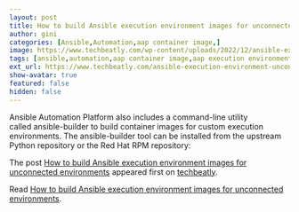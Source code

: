 ```yaml
---
layout: post
title: How to build Ansible execution environment images for unconnected environments
author: gini
categories: [Ansible,Automation,aap container image,]
image: https://www.techbeatly.com/wp-content/uploads/2022/12/ansible-execution-environment-unconnected-1024x576.png
tags: [ansible,automation,aap container image,aap execution environment,ansible automation platofrm,ansible container images for execution environment,ansible execution environment,execution environment containers,how to build ansible execution environment images for unconnected environments,how to create execution environment,podman build execution environment,]
ext_url: https://www.techbeatly.com/ansible-execution-environment-unconnected/
show-avatar: true
featured: false
hidden: false
---
```


<p>Ansible Automation Platform also includes a command-line utility called ansible-builder to build container images for custom execution environments. The ansible-builder tool can be installed from the upstream Python repository or the Red Hat RPM repository:</p>
<p>The post <a href="https://www.techbeatly.com/ansible-execution-environment-unconnected/" rel="nofollow">How to build Ansible execution environment images for unconnected environments</a> appeared first on <a href="https://www.techbeatly.com" rel="nofollow">techbeatly</a>.</p>

Read [How to build Ansible execution environment images for unconnected environments](https://www.techbeatly.com/ansible-execution-environment-unconnected/).